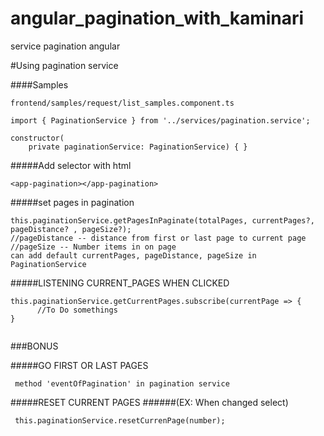 # angular_pagination_with_kaminari
service pagination angular


#Using pagination service

####Samples
```
frontend/samples/request/list_samples.component.ts
```


```
import { PaginationService } from '../services/pagination.service';

constructor(
    private paginationService: PaginationService) { }

```

#####Add selector with html 

```
<app-pagination></app-pagination>
```

#####set pages in pagination

```apple js
this.paginationService.getPagesInPaginate(totalPages, currentPages?, pageDistance? , pageSize?);
//pageDistance -- distance from first or last page to current page 
//pageSize -- Number items in on page
can add default currentPages, pageDistance, pageSize in PaginationService
```


#####LISTENING CURRENT_PAGES WHEN CLICKED
```apple js
this.paginationService.getCurrentPages.subscribe(currentPage => {
      //To Do somethings
}
      
```

###BONUS


#####GO FIRST OR LAST PAGES 
```apple js
 method 'eventOfPagination' in pagination service 
```


#####RESET CURRENT PAGES
######(EX: When changed select)
```apple js
 this.paginationService.resetCurrenPage(number);
```
